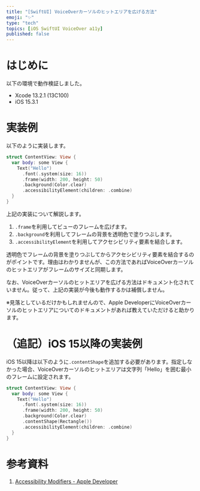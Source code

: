 ```yaml
---
title: "[SwiftUI] VoiceOverカーソルのヒットエリアを広げる方法"
emoji: "✨"
type: "tech"
topics: [iOS SwiftUI VoiceOver a11y]
published: false
---
```

# はじめに

以下の環境で動作検証しました。

- Xcode 13.2.1 (13C100)
- iOS 15.3.1

# 実装例

以下のように実装します。

```swift
struct ContentView: View {
  var body: some View {
    Text("Hello")
      .font(.system(size: 16))
      .frame(width: 200, height: 50)
      .background(Color.clear)
      .accessibilityElement(children: .combine)
  }
}
```

上記の実装について解説します。

1. `.frame`を利用してビューのフレームを広げます。
2. `.background`を利用してフレームの背景を透明色で塗りつぶします。
3. `.accessibilityElement`を利用してアクセシビリティ要素を結合します。

透明色でフレームの背景を塗りつぶしてからアクセシビリティ要素を結合するのがポイントです。理由はわかりませんが、この方法であればVoiceOverカーソルのヒットエリアがフレームのサイズと同期します。

なお、VoiceOverカーソルのヒットエリアを広げる方法はドキュメント化されていません。従って、上記の実装が今後も動作するかは補償しません。

※見落としているだけかもしれませんので、Apple DeveloperにVoiceOverカーソルのヒットエリアについてのドキュメントがあれば教えていただけると助かります。

# （追記）iOS 15以降の実装例

iOS 15以降は以下のように`.contentShape`を追加する必要があります。指定しなかった場合、VoiceOverカーソルのヒットエリアは文字列「Hello」を囲む最小のフレームに設定されます。

```swift
struct ContentView: View {
  var body: some View {
    Text("Hello")
      .font(.system(size: 16))
      .frame(width: 200, height: 50)
      .background(Color.clear)
      .contentShape(Rectangle())
      .accessibilityElement(children: .combine)
  }
}
```

# 参考資料

1. [Accessibility Modifiers - Apple Developer](https://developer.apple.com/documentation/swiftui/view-accessibility)
